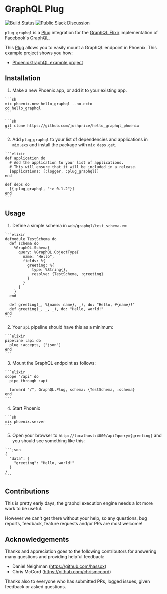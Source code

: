 # GraphQL Plug

[![Build Status](https://travis-ci.org/joshprice/plug_graphql.svg)](https://travis-ci.org/joshprice/plug_graphql)
[![Public Slack Discussion](https://graphql-slack.herokuapp.com/badge.svg)](https://graphql-slack.herokuapp.com/)

`plug_graphql` is a [Plug](https://github.com/elixir-lang/plug) integration for the [GraphQL Elixir](https://github.com/joshprice/graphql-elixir) implementation of Facebook's GraphQL.

This [Plug](https://github.com/elixir-lang/plug) allows you to easily mount a GraphQL endpoint in Phoenix. This example project shows you how:

* [Phoenix GraphQL example project](https://github.com/joshprice/hello_graphql_phoenix)


## Installation

  1. Make a new Phoenix app, or add it to your existing app.

    ```sh
    mix phoenix.new hello_graphql --no-ecto
    cd hello_graphql
    ```

    ```sh
    git clone https://github.com/joshprice/hello_graphql_phoenix
    ```

  2. Add `plug_graphql` to your list of dependencies and applications in `mix.exs` and install the package with `mix deps.get`.

    ```elixir
    def application do
      # Add the application to your list of applications.
      # This will ensure that it will be included in a release.
      [applications: [:logger, :plug_graphql]]
    end

    def deps do
      [{:plug_graphql, "~> 0.1.2"}]
    end
    ```

## Usage

  1. Define a simple schema in `web/graphql/test_schema.ex`:

    ```elixir
    defmodule TestSchema do
      def schema do
        %GraphQL.Schema{
          query: %GraphQL.ObjectType{
            name: "Hello",
            fields: %{
              greeting: %{
                type: %String{},
                resolve: {TestSchema, :greeting}
              }
            }
          }
        }
      end

      def greeting(_, %{name: name}, _), do: "Hello, #{name}!"
      def greeting(_, _, _), do: "Hello, world!"
    end
    ```

  2. Your `api` pipeline should have this as a minimum:

    ```elixir
    pipeline :api do
      plug :accepts, ["json"]
    end
    ```

  3. Mount the GraphQL endpoint as follows:

    ```elixir
    scope "/api" do
      pipe_through :api

      forward "/", GraphQL.Plug, schema: {TestSchema, :schema}
    end
    ```

  4. Start Phoenix

    ```sh
    mix phoenix.server
    ```

  5. Open your browser to `http://localhost:4000/api?query={greeting}` and you should see something like this:

    ```json
    {
      "data": {
        "greeting": "Hello, world!"
      }
    }
    ```

## Contributions

This is pretty early days, the graphql execution engine needs a lot more work to be useful.

However we can't get there without your help, so any questions, bug reports, feedback,
feature requests and/or PRs are most welcome!

## Acknowledgements

Thanks and appreciation goes to the following contributors for answering many questions and providing helpful feedback:

* Daniel Neighman (https://github.com/hassox)
* Chris McCord (https://github.com/chrismccord)

Thanks also to everyone who has submitted PRs, logged issues, given feedback or asked questions.
